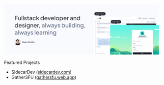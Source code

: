 ![Kiaan Castillo intro banner](./banner.png)

Featured Projects

- SidecarDev ([sidecardev.com](https://sidecardev.com/))
- GatherSFU ([gathersfu.web.app](https://gathersfu.web.app/))
